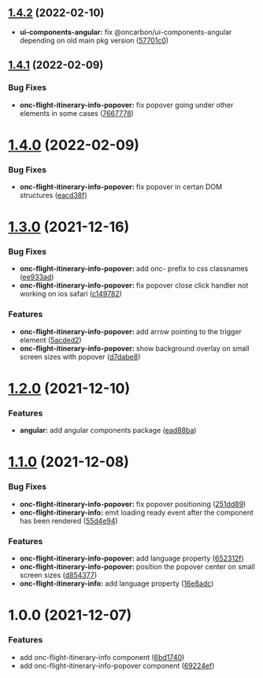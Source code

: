 ## [1.4.2](https://github.com/oncarbon/ui-components/compare/v1.4.1...v1.4.2) (2022-02-10)

* **ui-components-angular:** fix @oncarbon/ui-components-angular depending on old main pkg version ([57701c0](https://github.com/oncarbon/ui-components/commit/57701c0f0b269098f95ae23d88c64166852b4030))


## [1.4.1](https://github.com/oncarbon/ui-components/compare/v1.4.0...v1.4.1) (2022-02-09)


### Bug Fixes

* **onc-flight-itinerary-info-popover:** fix popover going under other elements in some cases ([7667778](https://github.com/oncarbon/ui-components/commit/766777853fd55063a08eb1767c7378eab4ee4b48))



# [1.4.0](https://github.com/oncarbon/ui-components/compare/v1.3.0...v1.4.0) (2022-02-09)


### Bug Fixes

* **onc-flight-itinerary-info-popover:** fix popover in certan DOM structures ([eacd38f](https://github.com/oncarbon/ui-components/commit/eacd38ff9ce1028a7b527f322d3363447f600d75))



# [1.3.0](https://github.com/oncarbon/ui-components/compare/v1.2.0...v1.3.0) (2021-12-16)


### Bug Fixes

* **onc-flight-itinerary-info-popover:** add onc- prefix to css classnames ([ee933ad](https://github.com/oncarbon/ui-components/commit/ee933adf17a62a52a613e1d08b37f94b71e5eb5d))
* **onc-flight-itinerary-info-popover:** fix popover close click handler not working on ios safari ([c149782](https://github.com/oncarbon/ui-components/commit/c149782dd4d7072713e4ae1282fed3d3efd42273))


### Features

* **onc-flight-itinerary-info-popover:** add arrow pointing to the trigger element ([5acded2](https://github.com/oncarbon/ui-components/commit/5acded2680fb5cb33ad0dbcee8e8f35850ebc044))
* **onc-flight-itinerary-info-popover:** show background overlay on small screen sizes with popover ([d7dabe8](https://github.com/oncarbon/ui-components/commit/d7dabe8f41f42a95ccaad04dbb38d1fd198d4acc))



# [1.2.0](https://github.com/oncarbon/ui-components/compare/v1.1.0...v1.2.0) (2021-12-10)


### Features

* **angular:** add angular components package ([ead88ba](https://github.com/oncarbon/ui-components/commit/ead88ba12635103565360a6be8b80751df445f3d))



# [1.1.0](https://github.com/oncarbon/ui-components/compare/v1.0.0...v1.1.0) (2021-12-08)


### Bug Fixes

* **onc-flight-itinerary-info-popover:** fix popover positioning ([251dd89](https://github.com/oncarbon/ui-components/commit/251dd890001bcbb38aaae69263f525b3204dbd1c))
* **onc-flight-itinerary-info:** emit loading ready event after the component has been rendered ([55d4e94](https://github.com/oncarbon/ui-components/commit/55d4e9474a95f3be5b662737e802fe20acf59e94))


### Features

* **onc-flight-itinerary-info-popover:** add language property ([652312f](https://github.com/oncarbon/ui-components/commit/652312fc8cde324e7c2cdd86ab50d54febe27ba8))
* **onc-flight-itinerary-info-popover:** position the popover center on small screen sizes ([d854377](https://github.com/oncarbon/ui-components/commit/d854377f54f839a663c90c7aea4aa550b062f154))
* **onc-flight-itinerary-info:** add language property ([16e8adc](https://github.com/oncarbon/ui-components/commit/16e8adca6649df4d97ac769df308465462dff67a))



# 1.0.0 (2021-12-07)


### Features

* add onc-flight-itinerary-info component ([6bd1740](https://github.com/oncarbon/ui-components/commit/6bd1740f1e5dcaa9b073b3ab129e934daa54b580))
* add onc-flight-itinerary-info-popover component ([69224ef](https://github.com/oncarbon/ui-components/commit/69224ef819d31b3ff9c3cbd3966de3907f51cc69))



